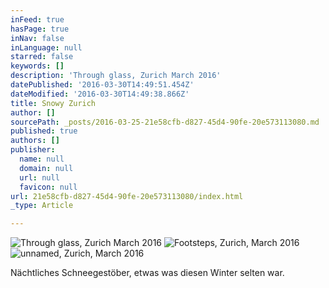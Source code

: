 ```yaml
---
inFeed: true
hasPage: true
inNav: false
inLanguage: null
starred: false
keywords: []
description: 'Through glass, Zurich March 2016'
datePublished: '2016-03-30T14:49:51.454Z'
dateModified: '2016-03-30T14:49:38.866Z'
title: Snowy Zurich
author: []
sourcePath: _posts/2016-03-25-21e58cfb-d827-45d4-90fe-20e573113080.md
published: true
authors: []
publisher:
  name: null
  domain: null
  url: null
  favicon: null
url: 21e58cfb-d827-45d4-90fe-20e573113080/index.html
_type: Article

---
```

![Through glass, Zurich March 2016](https://s3-us-west-2.amazonaws.com/the-grid-img/p/0f7f8c8e5e8d2eafec4d0d4e15710154f487ed9d.jpg)
![Footsteps, Zurich, March 2016](https://the-grid-user-content.s3-us-west-2.amazonaws.com/b64f85ba-e3ca-4145-a953-36c78cc437eb.jpg)
![unnamed, Zurich, March 2016](https://the-grid-user-content.s3-us-west-2.amazonaws.com/87c80c02-a87d-4cae-9180-5695cfe784a8.jpg)

Nächtliches Schneegestöber, etwas was diesen Winter selten war.